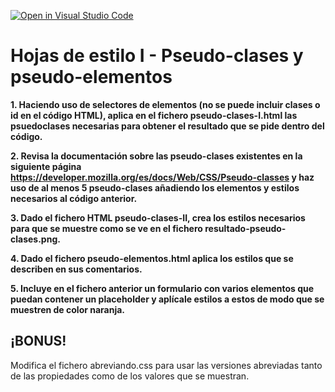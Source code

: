 [![Open in Visual Studio Code](https://classroom.github.com/assets/open-in-vscode-c66648af7eb3fe8bc4f294546bfd86ef473780cde1dea487d3c4ff354943c9ae.svg)](https://classroom.github.com/online_ide?assignment_repo_id=9624557&assignment_repo_type=AssignmentRepo)
# Hojas de estilo I - Pseudo-clases y pseudo-elementos

**1. Haciendo uso de selectores de elementos (no se puede incluir clases o id en el código HTML), aplica en el fichero pseudo-clases-I.html las psuedoclases necesarias para obtener el resultado que se pide dentro del código.**

**2. Revisa la documentación sobre las pseudo-clases existentes en la siguiente página https://developer.mozilla.org/es/docs/Web/CSS/Pseudo-classes y haz uso de al menos 5 pseudo-clases añadiendo los elementos y estilos necesarios al código anterior.**

**3. Dado el fichero HTML pseudo-clases-II, crea los estilos necesarios para que se muestre como se ve en el fichero resultado-pseudo-clases.png.**

**4. Dado el fichero pseudo-elementos.html aplica los estilos que se describen en sus comentarios.**

**5. Incluye en el fichero anterior un formulario con varios elementos que puedan contener un placeholder y aplícale estilos a estos de modo que se muestren de color naranja.**

## ¡BONUS! ##
Modifica el fichero abreviando.css para usar las versiones abreviadas tanto de las propiedades como de los valores que se muestran.
